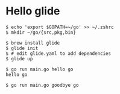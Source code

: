 # Hello glide

```
$ echo 'export $GOPATH=~/go' >> ~/.zshrc
$ mkdir ~/go/{src,pkg,bin}
```

```
$ brew install glide
$ glide init
$ # edit glide.yaml to add dependencies
$ glide up
```

```
$ go run main.go hello go
hello go

$ go run main.go goodbye go
```
